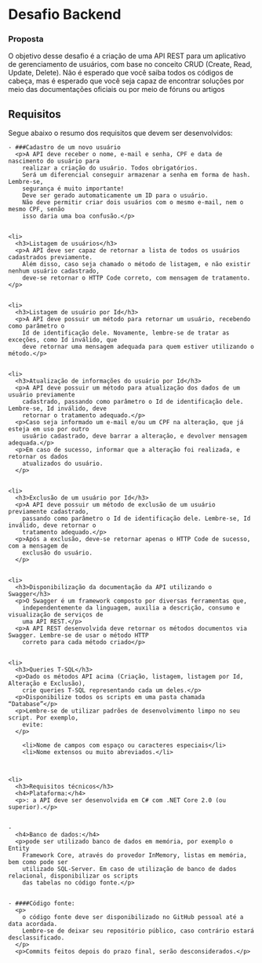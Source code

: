 # Desafio Backend

### Proposta

O objetivo desse desafio é a criação de uma API REST para um aplicativo de
gerenciamento de usuários, com base no conceito CRUD (Create, Read, Update, Delete).
Não é esperado que você saiba todos os códigos de cabeça, mas é esperado que você
seja capaz de encontrar soluções por meio das documentações oficiais ou por meio de fóruns
ou artigos



  <h2> Requisitos</h2>
  <p>Segue abaixo o resumo dos requisitos que devem ser desenvolvidos:</p>
  

    - ###Cadastro de um novo usuário
      <p>A API deve receber o nome, e-mail e senha, CPF e data de nascimento do usuário para
        realizar a criação do usuário. Todos obrigatórios.
        Será um diferencial conseguir armazenar a senha em forma de hash. Lembre-se,
        segurança é muito importante!
        Deve ser gerado automaticamente um ID para o usuário.
        Não deve permitir criar dois usuários com o mesmo e-mail, nem o mesmo CPF, senão
        isso daria uma boa confusão.</p>
    

    <li>
      <h3>Listagem de usuários</h3>
      <p>A API deve ser capaz de retornar a lista de todos os usuários cadastrados previamente.
        Além disso, caso seja chamado o método de listagem, e não existir nenhum usuário cadastrado,
        deve-se retornar o HTTP Code correto, com mensagem de tratamento.</p>
    

    <li>
      <h3>Listagem de usuário por Id</h3>
      <p>A API deve possuir um método para retornar um usuário, recebendo como parâmetro o
        Id de identificação dele. Novamente, lembre-se de tratar as exceções, como Id inválido, que
        deve retornar uma mensagem adequada para quem estiver utilizando o método.</p>
    

    <li>
      <h3>Atualização de informações do usuário por Id</h3>
      <p>A API deve possuir um método para atualização dos dados de um usuário previamente
        cadastrado, passando como parâmetro o Id de identificação dele. Lembre-se, Id inválido, deve
        retornar o tratamento adequado.</p>
      <p>Caso seja informado um e-mail e/ou um CPF na alteração, que já esteja em uso por outro
        usuário cadastrado, deve barrar a alteração, e devolver mensagem adequada.</p>
      <p>Em caso de sucesso, informar que a alteração foi realizada, e retornar os dados
        atualizados do usuário.
      </p>
    

    <li>
      <h3>Exclusão de um usuário por Id</h3>
      <p>A API deve possuir um método de exclusão de um usuário previamente cadastrado,
        passando como parâmetro o Id de identificação dele. Lembre-se, Id inválido, deve retornar o
        tratamento adequado.</p>
      <p>Após a exclusão, deve-se retornar apenas o HTTP Code de sucesso, com a mensagem de
        exclusão do usuário.
      </p>
    

    <li>
      <h3>Disponibilização da documentação da API utilizando o Swagger</h3>
      <p>O Swagger é um framework composto por diversas ferramentas que,
        independentemente da linguagem, auxilia a descrição, consumo e visualização de serviços de
        uma API REST.</p>
      <p>A API REST desenvolvida deve retornar os métodos documentos via Swagger. Lembre-se de usar o método HTTP
        correto para cada método criado</p>
    

    <li>
      <h3>Queries T-SQL</h3>
      <p>Dado os métodos API acima (Criação, listagem, listagem por Id, Alteração e Exclusão),
        crie queries T-SQL representando cada um deles.</p>
      <p>Disponibilize todos os scripts em uma pasta chamada “Database”</p>
      <p>Lembre-se de utilizar padrões de desenvolvimento limpo no seu script. Por exemplo,
        evite:
      </p>
     
        <li>Nome de campos com espaço ou caracteres especiais</li>
        <li>Nome extensos ou muito abreviados.</li>
      
    

    <li>
      <h3>Requisitos técnicos</h3>
      <h4>Plataforma:</h4>
      <p>: a API deve ser desenvolvida em C# com .NET Core 2.0 (ou superior).</p>
    

    - 
      <h4>Banco de dados:</h4>
      <p>pode ser utilizado banco de dados em memória, por exemplo o Entity
        Framework Core, através do provedor InMemory, listas em memória, bem como pode ser
        utilizado SQL-Server. Em caso de utilização de banco de dados relacional, disponibilizar os scripts
        das tabelas no código fonte.</p>
    

    - ####Código fonte:
      <p>
        o código fonte deve ser disponibilizado no GitHub pessoal até a data acordada.
        Lembre-se de deixar seu repositório público, caso contrário estará desclassificado.
      </p>
      <p>Commits feitos depois do prazo final, serão desconsiderados.</p>
    
  
